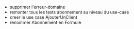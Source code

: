 - supprimer l'erreur-domaine
- remonter tous les tests abonnement au niveau du use-case
- creer le use case AjouterUnClient
- renommer Abonnement en Formule

